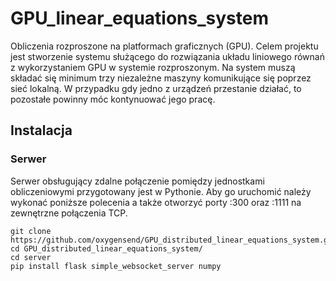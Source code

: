 # GPU_linear_equations_system


Obliczenia rozproszone na platformach graficznych (GPU). Celem projektu jest stworzenie systemu służącego do rozwiązania układu liniowego równań z wykorzystaniem GPU w systemie rozproszonym. Na system muszą składać się minimum trzy niezależne maszyny komunikujące się poprzez sieć lokalną. W przypadku gdy jedno z urządzeń przestanie działać, to pozostałe powinny móc kontynuować jego pracę.
	
	
## Instalacja
### Serwer
Serwer obsługujący zdalne połączenie pomiędzy jednostkami obliczeniowymi przygotowany jest w Pythonie. Aby go uruchomić należy wykonać poniższe polecenia a także otworzyć porty :300 oraz :1111 na zewnętrzne połączenia TCP.
```
git clone https://github.com/oxygensend/GPU_distributed_linear_equations_system.git
cd GPU_distributed_linear_equations_system/
cd server
pip install flask simple_websocket_server numpy
```

